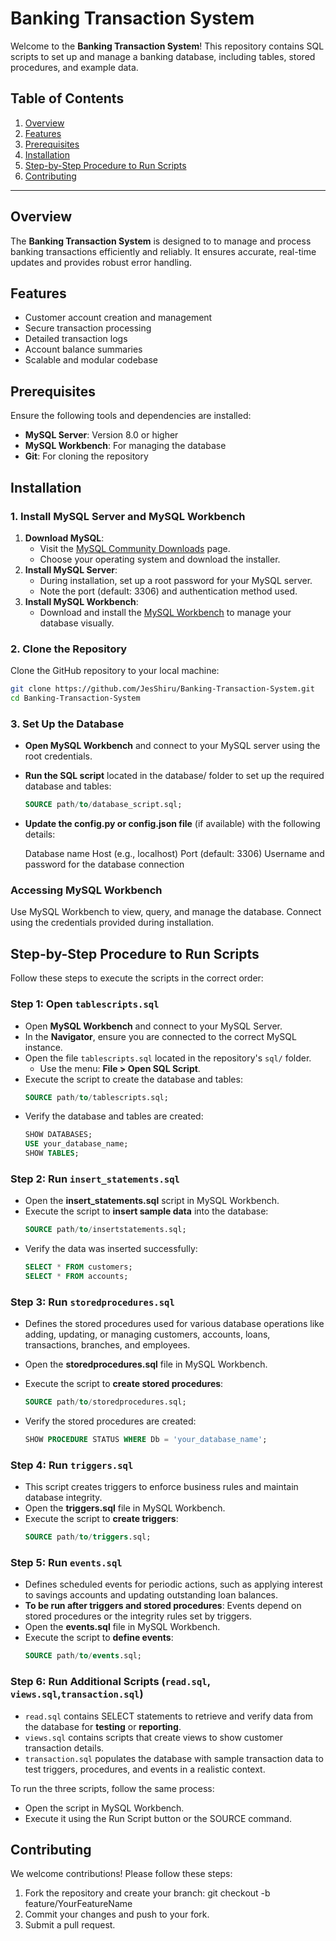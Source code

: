 # Banking Transaction System

Welcome to the **Banking Transaction System**! This repository contains SQL scripts to set up and manage a banking database, including tables, stored procedures, and example data.


## Table of Contents

1. [Overview](#overview)
2. [Features](#features)
3. [Prerequisites](#prerequisites)
4. [Installation](#installation)
5. [Step-by-Step Procedure to Run Scripts](#step-by-step-procedure-to-run-scripts)
6. [Contributing](#contributing)

---

## Overview

The **Banking Transaction System** is designed to to manage and process banking transactions efficiently and reliably. It ensures accurate, real-time updates and provides robust error handling.  

## Features

- Customer account creation and management
- Secure transaction processing
- Detailed transaction logs
- Account balance summaries
- Scalable and modular codebase

## Prerequisites

Ensure the following tools and dependencies are installed:

- **MySQL Server**: Version 8.0 or higher
- **MySQL Workbench**: For managing the database
- **Git**: For cloning the repository  

## Installation

### 1. Install MySQL Server and MySQL Workbench
1. **Download MySQL**:
   - Visit the [MySQL Community Downloads](https://dev.mysql.com/downloads/mysql/) page.
   - Choose your operating system and download the installer.
2. **Install MySQL Server**:
   - During installation, set up a root password for your MySQL server.
   - Note the port (default: 3306) and authentication method used.
3. **Install MySQL Workbench**:
   - Download and install the [MySQL Workbench](https://dev.mysql.com/downloads/workbench/) to manage your database visually.

### 2. Clone the Repository
   Clone the GitHub repository to your local machine:
   ```bash
   git clone https://github.com/JesShiru/Banking-Transaction-System.git
   cd Banking-Transaction-System
   ```
### 3. Set Up the Database
- **Open MySQL Workbench** and connect to your MySQL server using the root credentials.
- **Run the SQL script** located in the database/ folder to set up the required database and tables:
    ```sql
  SOURCE path/to/database_script.sql;
- **Update the config.py or config.json file** (if available) with the following details:

   Database name
   Host (e.g., localhost)
   Port (default: 3306)
   Username and password for the database connection
  
### Accessing MySQL Workbench
Use MySQL Workbench to view, query, and manage the database. 
Connect using the credentials provided during installation.

## Step-by-Step Procedure to Run Scripts

Follow these steps to execute the scripts in the correct order:

### Step 1: Open `tablescripts.sql`
- Open **MySQL Workbench** and connect to your MySQL Server.
- In the **Navigator**, ensure you are connected to the correct MySQL instance.
- Open the file `tablescripts.sql` located in the repository's `sql/` folder.
  - Use the menu: **File > Open SQL Script**.
- Execute the script to create the database and tables:
  ```sql
  SOURCE path/to/tablescripts.sql;
- Verify the database and tables are created:
   ```sql
   SHOW DATABASES;
   USE your_database_name;
   SHOW TABLES;

### Step 2: Run `insert_statements.sql`
 - Open the **insert_statements.sql** script in MySQL Workbench.
 - Execute the script to **insert sample data** into the database:
   ```sql
   SOURCE path/to/insertstatements.sql;
 - Verify the data was inserted successfully:
   ```sql
   SELECT * FROM customers;
   SELECT * FROM accounts;

### Step 3: Run `storedprocedures.sql` 
- Defines the stored procedures used for various database operations like adding, updating, or managing customers, accounts, loans, transactions, branches, and employees.

- Open the **storedprocedures.sql** file in MySQL Workbench.
- Execute the script to **create stored procedures**:
   ```sql
   SOURCE path/to/storedprocedures.sql;
- Verify the stored procedures are created:
   ```sql
   SHOW PROCEDURE STATUS WHERE Db = 'your_database_name';

### Step 4: Run `triggers.sql`
- This script creates triggers to enforce business rules and maintain database integrity.
- Open the **triggers.sql** file in MySQL Workbench.
- Execute the script to **create triggers**:
    ```sql
   SOURCE path/to/triggers.sql;

### Step 5: Run `events.sql`
- Defines scheduled events for periodic actions, such as applying interest to savings accounts and updating outstanding loan balances.
- **To be run after triggers and stored procedures**: Events depend on stored procedures or the integrity rules set by triggers.
- Open the **events.sql** file in MySQL Workbench.
- Execute the script to **define events**:
    ```sql
   SOURCE path/to/events.sql;

### Step 6: Run Additional Scripts (`read.sql`, `views.sql`,`transaction.sql`)
- `read.sql` contains SELECT statements to retrieve and verify data from the database for **testing** or **reporting**.
- `views.sql` contains scripts that create views to show customer transaction details.
- `transaction.sql` populates the database with sample transaction data to test triggers, procedures, and events in a realistic context.
  
To run the three scripts, follow the same process:
- Open the script in MySQL Workbench.
- Execute it using the Run Script button or the SOURCE command.

## Contributing
We welcome contributions! Please follow these steps:
1. Fork the repository and create your branch:
git checkout -b feature/YourFeatureName
2. Commit your changes and push to your fork.
3. Submit a pull request.
